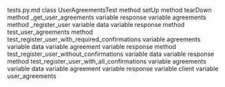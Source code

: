 tests.py.md
class UserAgreementsTest
	method setUp
	method tearDown
	method _get_user_agreements
		variable response
		variable agreements
	method _register_user
		variable data
		variable response
	method test_user_agreements
	method test_register_user_with_required_confirmations
		variable agreements
		variable data
		variable agreement
		variable response
	method test_register_user_without_confirmations
		variable data
		variable response
	method test_register_user_with_all_confirmations
		variable agreements
		variable data
		variable agreement
		variable response
	variable client
	variable user_agreements
